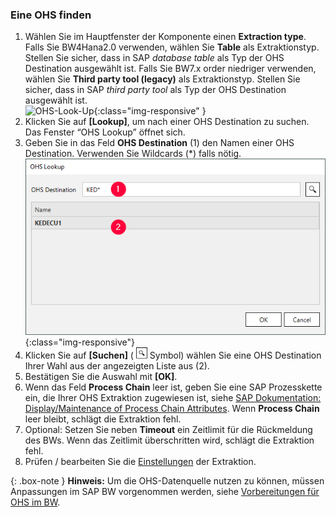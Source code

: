 ### Eine OHS finden

1. Wählen Sie im Hauptfenster der Komponente einen **Extraction type**. <br>
Falls Sie BW4Hana2.0 verwenden, wählen Sie **Table** als Extraktionstyp. Stellen Sie sicher, dass in SAP *database table* als Typ der OHS Destination ausgewählt ist.
Falls Sie BW7.x order niedriger verwenden, wählen Sie **Third party tool (legacy)** als Extraktionstyp. Stellen Sie sicher, dass in SAP *third party tool* als Typ der OHS Destination ausgewählt ist.<br>
![OHS-Look-Up](/img/content/xis/ohs-main-window-look-up.png){:class="img-responsive" }
2. Klicken Sie auf **[Lookup]**, um nach einer OHS Destination zu suchen. Das Fenster “OHS Lookup” öffnet sich.<br>
3. Geben Sie in das Feld **OHS Destination** (1) den Namen einer OHS Destination. Verwenden Sie Wildcards (*) falls nötig.<br>
![Look-Up-Infospoke-Destination](/img/content/Look-Up-Infospoke-Destination.png){:class="img-responsive"}
4. Klicken Sie auf **[Suchen]** ( ![magnifying-glass](/img/content/icons/magnifying-glass.png) Symbol) wählen Sie eine OHS Destination Ihrer Wahl aus der angezeigten Liste aus (2).
5. Bestätigen Sie die Auswahl mit **[OK]**.
6. Wenn das Feld **Process Chain** leer ist, geben Sie eine SAP Prozesskette ein, die Ihrer OHS Extraktion zugewiesen ist, siehe [SAP Dokumentation: Display/Maintenance of Process Chain Attributes](http://saphelp.ucc.ovgu.de/NW750/EN/4a/2cf30c6ed91c62e10000000a42189c/frameset.htm).
Wenn **Process Chain** leer bleibt, schlägt die Extraktion fehl.
7. Optional: Setzen Sie neben **Timeout** ein Zeitlimit für die Rückmeldung des BWs. Wenn das Zeitlimit überschritten wird, schlägt die Extraktion fehl.
8. Prüfen / bearbeiten Sie die [Einstellungen](./settings) der Extraktion.


{: .box-note }
**Hinweis:** Um die OHS-Datenquelle nutzen zu können, müssen Anpassungen im SAP BW vorgenommen werden, siehe [Vorbereitungen für OHS im BW](../sap-customizing/vorbereitung-fuer-ohs-im-bw). 